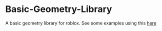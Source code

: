 # Basic-Geometry-Library
A basic geometry library for roblox. See some examples using this [here](https://github.com/alphabot22/Basic-Geometry-Library/tree/main/docs)
